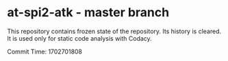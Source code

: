 # at-spi2-atk - master branch

This repository contains frozen state of the repository.
Its history is cleared. It is used only for static code
analysis with Codacy.

Commit Time: 1702701808